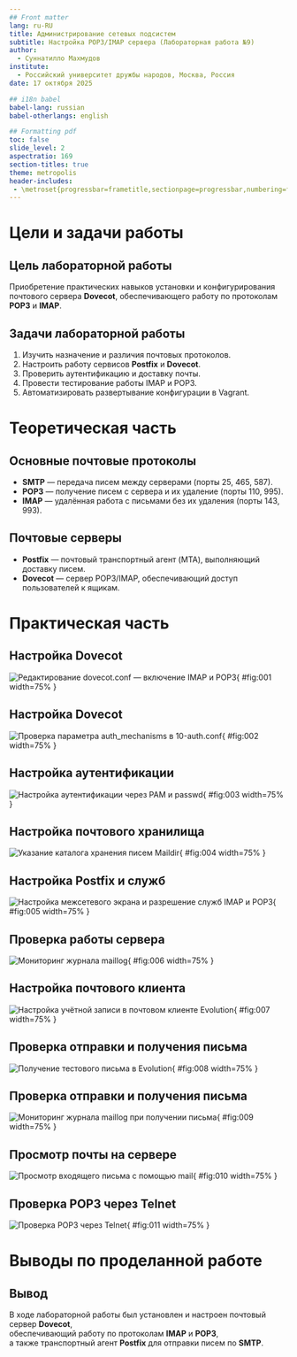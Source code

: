 ```yaml
---
## Front matter
lang: ru-RU
title: Администрирование сетевых подсистем
subtitle: Настройка POP3/IMAP сервера (Лабораторная работа №9)
author:
  - Суннатилло Махмудов
institute:
  - Российский университет дружбы народов, Москва, Россия
date: 17 октября 2025

## i18n babel
babel-lang: russian
babel-otherlangs: english

## Formatting pdf
toc: false
slide_level: 2
aspectratio: 169
section-titles: true
theme: metropolis
header-includes:
 - \metroset{progressbar=frametitle,sectionpage=progressbar,numbering=fraction}
---
```


# Цели и задачи работы

## Цель лабораторной работы

Приобретение практических навыков установки и конфигурирования почтового сервера **Dovecot**, обеспечивающего работу по протоколам **POP3** и **IMAP**.

## Задачи лабораторной работы

1. Изучить назначение и различия почтовых протоколов.  
2. Настроить работу сервисов **Postfix** и **Dovecot**.  
3. Проверить аутентификацию и доставку почты.  
4. Провести тестирование работы IMAP и POP3.  
5. Автоматизировать развертывание конфигурации в Vagrant.

# Теоретическая часть

## Основные почтовые протоколы

- **SMTP** — передача писем между серверами (порты 25, 465, 587).  
- **POP3** — получение писем с сервера и их удаление (порты 110, 995).  
- **IMAP** — удалённая работа с письмами без их удаления (порты 143, 993).  

## Почтовые серверы

- **Postfix** — почтовый транспортный агент (MTA), выполняющий доставку писем.  
- **Dovecot** — сервер POP3/IMAP, обеспечивающий доступ пользователей к ящикам.  

# Практическая часть

## Настройка Dovecot

![Редактирование dovecot.conf — включение IMAP и POP3](01.png){ #fig:001 width=75% }

## Настройка Dovecot

![Проверка параметра auth_mechanisms в 10-auth.conf](02.png){ #fig:002 width=75% }

## Настройка аутентификации

![Настройка аутентификации через PAM и passwd](03.png){ #fig:003 width=75% }

## Настройка почтового хранилища

![Указание каталога хранения писем Maildir](04.png){ #fig:004 width=75% }

## Настройка Postfix и служб

![Настройка межсетевого экрана и разрешение служб IMAP и POP3](05.png){ #fig:005 width=75% }

## Проверка работы сервера

![Мониторинг журнала maillog](06.png){ #fig:006 width=75% }

## Настройка почтового клиента

![Настройка учётной записи в почтовом клиенте Evolution](07.png){ #fig:007 width=75% }

## Проверка отправки и получения письма

![Получение тестового письма в Evolution](08.png){ #fig:008 width=75% }

## Проверка отправки и получения письма

![Мониторинг журнала maillog при получении письма](09.png){ #fig:009 width=75% }

## Просмотр почты на сервере

![Просмотр входящего письма с помощью mail](10.png){ #fig:010 width=75% }

## Проверка POP3 через Telnet

![Проверка POP3 через Telnet](11.png){ #fig:011 width=75% }

# Выводы по проделанной работе

## Вывод

В ходе лабораторной работы был установлен и настроен почтовый сервер **Dovecot**,  
обеспечивающий работу по протоколам **IMAP** и **POP3**,  
а также транспортный агент **Postfix** для отправки писем по **SMTP**.  
